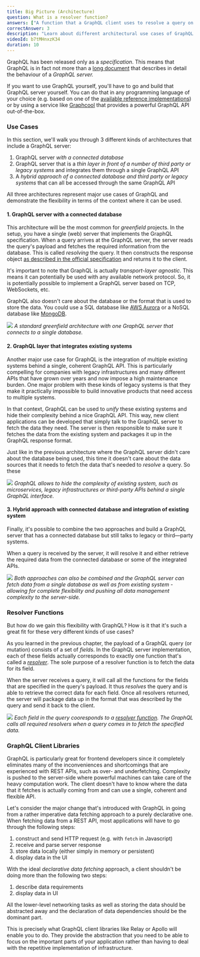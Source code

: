 ```yaml
---
title: Big Picture (Architecture)
question: What is a resolver function?
answers: ["A function that a GraphQL client uses to resolve a query on the frontend", "A function that solves all your problems", "It's a synonym for serverless function", "A function on a GraphQL server that's responsible to fetch the data for a single field"]
correctAnswer: 3
description: "Learn about different architectural use cases of GraphQL and the major components when using it on the backend and the frontend"
videoId: b7tMHnxzK34
duration: 10
---
```


GraphQL has been released only as a *specification*. This means that GraphQL is in fact not more than a [long document](https://facebook.github.io/graphql/) that describes in detail the behaviour of a *GraphQL server.*

If you want to use GraphQL yourself, you'll have to go and build that GraphQL server yourself. You can do that in any programming language of your choice (e.g. based on one of the [available reference implementations](http://graphql.org/code/)) or by using a service like [Graphcool](http://www.graph.cool/) that provides a powerful GraphQL API out-of-the-box.

### Use Cases

In this section, we'll walk you through 3 different kinds of architectures that include a GraphQL server:

1. GraphQL server _with a connected database_
2. GraphQL server that is a _thin layer in front of a number of third party or legacy systems_ and integrates them through a single GraphQL API
3. A _hybrid approach of a connected database and third party or legacy systems_ that can all be accessed through the same GraphQL API 

All three architectures represent major use cases of GraphQL and demonstrate the flexibility in terms of the context where it can be used.

#### 1. GraphQL server with a connected database

This architecture will be the most common for *greenfield* projects. In the setup, you have a single (web) server that implements the GraphQL specification. When a query arrives at the GraphQL server, the server reads the query's payload and fetches the required information from the database. This is called *resolving* the query. It then constructs the response object [as described in the official specification](https://facebook.github.io/graphql/#sec-Response) and returns it to the client.

It's important to note that GraphQL is actually *transport-layer agnostic*. This means it can potentially be used with any available network protocol. So, it is potentially possible to implement a GraphQL server based on TCP, WebSockets, etc.   

GraphQL also doesn't care about the database or the format that is used to store the data. You could use a SQL database like [AWS Aurora](https://aws.amazon.com/rds/aurora) or a NoSQL database like [MongoDB](https://www.mongodb.com/). 

![](http://imgur.com/kC0cFk7.png)
*A standard greenfield architecture with one GraphQL server that connects to a single database.*


#### 2. GraphQL layer that integrates existing systems

Another major use case for GraphQL is the integration of multiple existing systems behind a single, coherent GraphQL API. This is particularly compelling for companies with legacy infrastructures and many different APIs that have grown over years and now impose a high maintenance burden. One major problem with these kinds of legacy systems is that they make it practically impossible to build innovative products that need access to multiple systems.

In that context, GraphQL can be used to *unify* these existing systems and hide their complexity behind a nice GraphQL API. This way, new client applications can be developed that simply talk to the GraphQL server to fetch the data they need. The server is then responsible to make sure it fetches the data from the existing system and packages it up in the GraphQL response format.  

Just like in the previous architecture where the GraphQL server didn't care about the database being used, this time it doesn't care about the data sources that it needs to fetch the data that's needed to *resolve* a query. So these 

![](http://imgur.com/168FvP4.png)
*GraphQL allows to hide the complexity of existing system, such as microservices, legacy infrastructures or third-party APIs behind a single GraphQL interface.*

#### 3. Hybrid approach with connected database and integration of existing system

Finally, it's possible to combine the two approaches and build a GraphQL server that has a connected database but still talks to legacy or third—party systems.

When a query is received by the server, it will resolve it and either retrieve the required data from the connected database or some of the integrated APIs.

![](http://imgur.com/oOVYriG.png)
*Both approaches can also be combined and the GraphQL server can fetch data from a single database as well as from existing system - allowing for complete flexibility and pushing all data management complexity to the server-side.*

### Resolver Functions

But how do we gain this flexibility with GraphQL? How is it that it's such a great fit for these very different kinds of use cases?

As you learned in the previous chapter, the payload of a GraphQL query (or mutation) consists of a set of *fields*. In the GraphQL server implementation, each of these fields actually corresponds to exactly one function that's called a [*resolver*](http://graphql.org/learn/execution/#root-fields-resolvers). The sole purpose of a resolver function is to fetch the data for its field. 

When the server receives a query, it will call all the functions for the fields that are specified in the query's payload. It thus *resolves* the query and is able to retrieve the correct data for each field. Once all resolvers returned, the server will package data up in the format that was described by the query and send it back to the client.

![](http://imgur.com/cP2i8Da.png)
*Each field in the query cooresponds to a [resolver function](http://graphql.org/learn/execution/#root-fields-resolvers). The GraphQL calls all required resolvers when a query comes in to fetch the specified data.*

###  GraphQL Client Libraries

GraphQL is particularly great for frontend developers since it completely eliminates many of the inconveniences and shortcomings that are experienced with REST APIs, such as over- and underfetching. Complexity is pushed to the server-side where powerful machines can take care of the heavy computation work. The client doesn't have to know where the data that it fetches is actually coming from and can use a single, coherent and flexible API.

Let's consider the major change that's introduced with GraphQL in going from a rather imperative data fetching approach to a purely declarative one. When fetching data from a REST API, most applications will have to go through the following steps:

1. construct and send HTTP request (e.g. with `fetch` in Javascript)
2. receive and parse server response
3. store data locally (either simply in memory or persistent)
4. display data in the UI

With the ideal *declarative data fetching* approach, a client shouldn't be doing more than the following two steps:

1. describe data requirements
2. display data in UI

All the lower-level networking tasks as well as storing the data should be abstracted away and the declaration of data dependencies should be the dominant part. 

This is precisely what GraphQL client libraries like Relay or Apollo will enable you to do. They provide the abstraction that you need to be able to focus on the important parts of your application rather than having to deal with the repetitive implementation of infrastructure.
